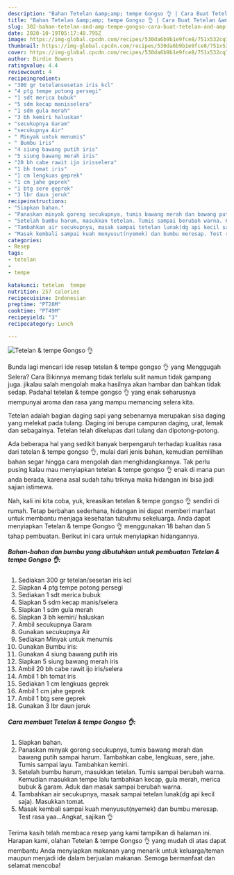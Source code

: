 ```yaml
---
description: "Bahan Tetelan &amp;amp; tempe Gongso 👌 | Cara Buat Tetelan &amp;amp; tempe Gongso 👌 Yang Enak Banget"
title: "Bahan Tetelan &amp;amp; tempe Gongso 👌 | Cara Buat Tetelan &amp;amp; tempe Gongso 👌 Yang Enak Banget"
slug: 302-bahan-tetelan-and-amp-tempe-gongso-cara-buat-tetelan-and-amp-tempe-gongso-yang-enak-banget
date: 2020-10-19T05:17:48.795Z
image: https://img-global.cpcdn.com/recipes/530da6b9b1e9fce8/751x532cq70/tetelan-tempe-gongso-👌-foto-resep-utama.jpg
thumbnail: https://img-global.cpcdn.com/recipes/530da6b9b1e9fce8/751x532cq70/tetelan-tempe-gongso-👌-foto-resep-utama.jpg
cover: https://img-global.cpcdn.com/recipes/530da6b9b1e9fce8/751x532cq70/tetelan-tempe-gongso-👌-foto-resep-utama.jpg
author: Birdie Bowers
ratingvalue: 4.4
reviewcount: 4
recipeingredient:
- "300 gr tetelansesetan iris kcl"
- "4 ptg tempe potong persegi"
- "1 sdt merica bubuk"
- "5 sdm kecap manisselera"
- "1 sdm gula merah"
- "3 bh kemiri haluskan"
- "secukupnya Garam"
- "secukupnya Air"
- " Minyak untuk menumis"
- " Bumbu iris"
- "4 siung bawang putih iris"
- "5 siung bawang merah iris"
- "20 bh cabe rawit ijo irisselera"
- "1 bh tomat iris"
- "1 cm lengkuas geprek"
- "1 cm jahe geprek"
- "1 btg sere geprek"
- "3 lbr daun jeruk"
recipeinstructions:
- "Siapkan bahan."
- "Panaskan minyak goreng secukupnya, tumis bawang merah dan bawang putih sampai harum. Tambahkan cabe, lengkuas, sere, jahe. Tumis sampai layu. Tambahkan kemiri."
- "Setelah bumbu harum, masukkan tetelan. Tumis sampai berubah warna. Kemudian masukkan tempe lalu tambahkan kecap, gula merah, merica bubuk &amp; garam. Aduk dan masak sampai berubah warna."
- "Tambahkan air secukupnya, masak sampai tetelan lunak(dg api kecil saja). Masukkan tomat."
- "Masak kembali sampai kuah menyusut(nyemek) dan bumbu meresap. Test rasa yaa...Angkat, sajikan 👌"
categories:
- Resep
tags:
- tetelan
- 
- tempe

katakunci: tetelan  tempe 
nutrition: 257 calories
recipecuisine: Indonesian
preptime: "PT28M"
cooktime: "PT49M"
recipeyield: "3"
recipecategory: Lunch

---
```



![Tetelan &amp; tempe Gongso 👌](https://img-global.cpcdn.com/recipes/530da6b9b1e9fce8/751x532cq70/tetelan-tempe-gongso-👌-foto-resep-utama.jpg)

Bunda lagi mencari ide resep tetelan &amp; tempe gongso 👌 yang Menggugah Selera? Cara Bikinnya memang tidak terlalu sulit namun tidak gampang juga. jikalau salah mengolah maka hasilnya akan hambar dan bahkan tidak sedap. Padahal tetelan &amp; tempe gongso 👌 yang enak seharusnya mempunyai aroma dan rasa yang mampu memancing selera kita.

Tetelan adalah bagian daging sapi yang sebenarnya merupakan sisa daging yang melekat pada tulang. Daging ini berupa campuran daging, urat, lemak dan sebagainya. Tetelan telah dikelupas dari tulang dan dipotong-potong.

Ada beberapa hal yang sedikit banyak berpengaruh terhadap kualitas rasa dari tetelan &amp; tempe gongso 👌, mulai dari jenis bahan, kemudian pemilihan bahan segar hingga cara mengolah dan menghidangkannya. Tak perlu pusing kalau mau menyiapkan tetelan &amp; tempe gongso 👌 enak di mana pun anda berada, karena asal sudah tahu triknya maka hidangan ini bisa jadi sajian istimewa.


Nah, kali ini kita coba, yuk, kreasikan tetelan &amp; tempe gongso 👌 sendiri di rumah. Tetap berbahan sederhana, hidangan ini dapat memberi manfaat untuk membantu menjaga kesehatan tubuhmu sekeluarga. Anda dapat menyiapkan Tetelan &amp; tempe Gongso 👌 menggunakan 18 bahan dan 5 tahap pembuatan. Berikut ini cara untuk menyiapkan hidangannya.

<!--inarticleads1-->

##### Bahan-bahan dan bumbu yang dibutuhkan untuk pembuatan Tetelan &amp; tempe Gongso 👌:

1. Sediakan 300 gr tetelan/sesetan iris kcl
1. Siapkan 4 ptg tempe potong persegi
1. Sediakan 1 sdt merica bubuk
1. Siapkan 5 sdm kecap manis/selera
1. Siapkan 1 sdm gula merah
1. Siapkan 3 bh kemiri/ haluskan
1. Ambil secukupnya Garam
1. Gunakan secukupnya Air
1. Sediakan  Minyak untuk menumis
1. Gunakan  Bumbu iris:
1. Gunakan 4 siung bawang putih iris
1. Siapkan 5 siung bawang merah iris
1. Ambil 20 bh cabe rawit ijo iris/selera
1. Ambil 1 bh tomat iris
1. Sediakan 1 cm lengkuas geprek
1. Ambil 1 cm jahe geprek
1. Ambil 1 btg sere geprek
1. Gunakan 3 lbr daun jeruk




<!--inarticleads2-->

##### Cara membuat Tetelan &amp; tempe Gongso 👌:

1. Siapkan bahan.
1. Panaskan minyak goreng secukupnya, tumis bawang merah dan bawang putih sampai harum. Tambahkan cabe, lengkuas, sere, jahe. Tumis sampai layu. Tambahkan kemiri.
1. Setelah bumbu harum, masukkan tetelan. Tumis sampai berubah warna. Kemudian masukkan tempe lalu tambahkan kecap, gula merah, merica bubuk &amp; garam. Aduk dan masak sampai berubah warna.
1. Tambahkan air secukupnya, masak sampai tetelan lunak(dg api kecil saja). Masukkan tomat.
1. Masak kembali sampai kuah menyusut(nyemek) dan bumbu meresap. Test rasa yaa...Angkat, sajikan 👌




Terima kasih telah membaca resep yang kami tampilkan di halaman ini. Harapan kami, olahan Tetelan &amp; tempe Gongso 👌 yang mudah di atas dapat membantu Anda menyiapkan makanan yang menarik untuk keluarga/teman maupun menjadi ide dalam berjualan makanan. Semoga bermanfaat dan selamat mencoba!
